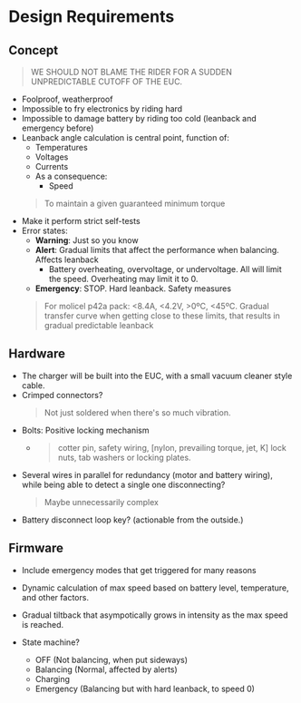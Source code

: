 # Design Requirements

## Concept
> WE SHOULD NOT BLAME THE RIDER FOR A SUDDEN UNPREDICTABLE CUTOFF OF THE EUC.

- Foolproof, weatherproof
- Impossible to fry electronics by riding hard
- Impossible to damage battery by riding too cold (leanback and emergency before)
- Leanback angle calculation is central point, function of:
    - Temperatures
    - Voltages
    - Currents
    - As a consequence:
        - Speed
    > To maintain a given guaranteed minimum torque
- Make it perform strict self-tests
- Error states:
    - **Warning**: Just so you know
    - **Alert**: Gradual limits that affect the performance when balancing. Affects leanback
        - Battery overheating, overvoltage, or undervoltage. All will limit the speed. Overheating may limit it to 0.
    - **Emergency**: STOP. Hard leanback. Safety measures
    > For molicel p42a pack: <8.4A, <4.2V, >0ºC, <45ºC. Gradual transfer curve when getting close to these limits, that results in gradual predictable leanback


## Hardware
- The charger will be built into the EUC, with a small vacuum cleaner style cable.
- Crimped connectors?
    > Not just soldered when there's so much vibration.
- Bolts: Positive locking mechanism
    - > cotter pin, safety wiring, [nylon, prevailing torque, jet, K] lock nuts, tab washers or locking plates.
- Several wires in parallel for redundancy (motor and battery wiring), while being able to detect a single one disconnecting?
    > Maybe unnecessarily complex
- Battery disconnect loop key? (actionable from the outside.)

## Firmware
- Include emergency modes that get triggered for many reasons
- Dynamic calculation of max speed based on battery level, temperature, and other factors.
- Gradual tiltback that asympotically grows in intensity as the max speed is reached.

- State machine?
    - OFF (Not balancing, when put sideways)
    - Balancing (Normal, affected by alerts)
    - Charging
    - Emergency (Balancing but with hard leanback, to speed 0)

